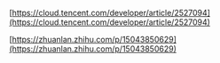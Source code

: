 [https://cloud.tencent.com/developer/article/2527094](https://cloud.tencent.com/developer/article/2527094)

[https://zhuanlan.zhihu.com/p/15043850629](https://zhuanlan.zhihu.com/p/15043850629)
